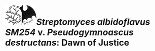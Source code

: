 <img src="https://github.com/PopovIILab/AntiPd_SM254/blob/main/imgs/SvP.png" align="left" width = 20%/>

# _Streptomyces albidoflavus SM254_ v. _Pseudogymnoascus destructans_: Dawn of Justice
